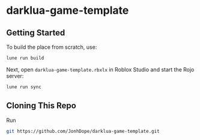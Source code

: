 # darklua-game-template

## Getting Started
To build the place from scratch, use:

```bash
lune run build
```

Next, open `darklua-game-template.rbxlx` in Roblox Studio and start the Rojo server:

```bash
lune run sync
```

## Cloning This Repo
Run
```bash
git https://github.com/JonhDope/darklua-game-template.git
```
